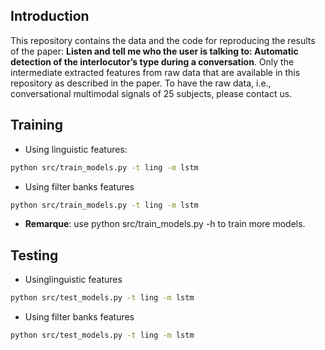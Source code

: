 ## Introduction
This repository contains the data and the code for reproducing the results of the paper:
__Listen and tell me who the user is talking to: Automatic detection of
the interlocutor’s type during a conversation__.
Only the intermediate extracted features from raw data that are available in this repository as described in the paper. To have the raw data, i.e., conversational multimodal signals of 25 subjects, please contact us.

## Training

- Using linguistic features:
```bash
python src/train_models.py -t ling -m lstm
```

- Using filter banks features
```bash
python src/train_models.py -t ling -m lstm
```
- __Remarque__: use python src/train_models.py -h to train more models.

## Testing

- Usinglinguistic features
```bash
python src/test_models.py -t ling -m lstm
```

- Using filter banks features
```bash
python src/test_models.py -t ling -m lstm
```
